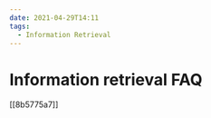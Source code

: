 ```yaml
---
date: 2021-04-29T14:11
tags: 
  - Information Retrieval
---
```


# Information retrieval FAQ

[[8b5775a7]]
